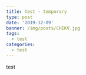 ```yaml
---
title: test - temporary
type: post
date: '2019-12-09'
banner: /img/posts/CHIKV.jpg
tags:
  - test
categories:
  - test
---
```

test

